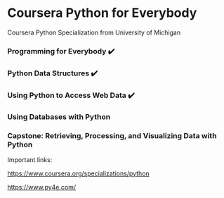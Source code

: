 # Coursera Python for Everybody

Coursera Python Specialization from University of Michigan

### Programming for Everybody  :heavy_check_mark:

### Python Data Structures  :heavy_check_mark: 

### Using Python to Access Web Data  :heavy_check_mark: 

### Using Databases with Python 

### Capstone: Retrieving, Processing, and Visualizing Data with Python    

Important links: 

https://www.coursera.org/specializations/python

https://www.py4e.com/

